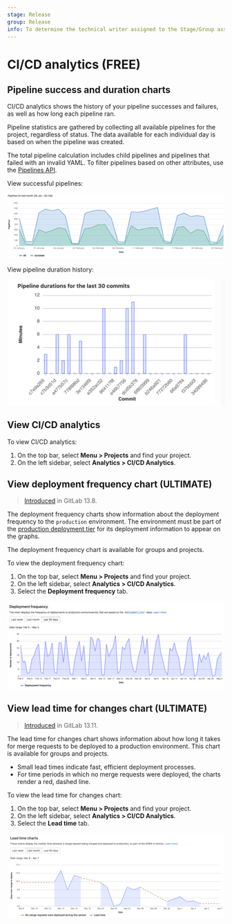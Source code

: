 ```yaml
---
stage: Release
group: Release
info: To determine the technical writer assigned to the Stage/Group associated with this page, see https://about.gitlab.com/handbook/engineering/ux/technical-writing/#assignments
---
```


# CI/CD analytics **(FREE)**

## Pipeline success and duration charts

CI/CD analytics shows the history of your pipeline successes and failures, as well as how long each pipeline
ran.

Pipeline statistics are gathered by collecting all available pipelines for the
project, regardless of status. The data available for each individual day is based
on when the pipeline was created.

The total pipeline calculation includes child
pipelines and pipelines that failed with an invalid YAML. To filter pipelines based on other attributes, use the [Pipelines API](../../api/pipelines.md#list-project-pipelines).

View successful pipelines:

![Successful pipelines](img/pipelines_success_chart.png)

View pipeline duration history:

![Pipeline duration](img/pipelines_duration_chart.png)

## View CI/CD analytics

To view CI/CD analytics:

1. On the top bar, select **Menu > Projects** and find your project.
1. On the left sidebar, select **Analytics > CI/CD Analytics**.

## View deployment frequency chart **(ULTIMATE)**

> [Introduced](https://gitlab.com/gitlab-org/gitlab/-/issues/275991) in GitLab 13.8.

The deployment frequency charts show information about the deployment
frequency to the `production` environment. The environment must be part of the
[production deployment tier](../../ci/environments/index.md#deployment-tier-of-environments)
for its deployment information to appear on the graphs.

The deployment frequency chart is available for groups and projects.

To view the deployment frequency chart:

1. On the top bar, select **Menu > Projects** and find your project.
1. On the left sidebar, select **Analytics > CI/CD Analytics**.
1. Select the **Deployment frequency** tab.

![Deployment frequency](img/deployment_frequency_charts_v13_12.png)

## View lead time for changes chart **(ULTIMATE)**

> [Introduced](https://gitlab.com/gitlab-org/gitlab/-/issues/250329) in GitLab 13.11.

The lead time for changes chart shows information about how long it takes for
merge requests to be deployed to a production environment. This chart is available for groups and projects.

- Small lead times indicate fast, efficient deployment
  processes.
- For time periods in which no merge requests were deployed, the charts render a
  red, dashed line.

To view the lead time for changes chart:

1. On the top bar, select **Menu > Projects** and find your project.
1. On the left sidebar, select **Analytics > CI/CD Analytics**.
1. Select the **Lead time** tab.

![Lead time](img/lead_time_chart_v13_11.png)
